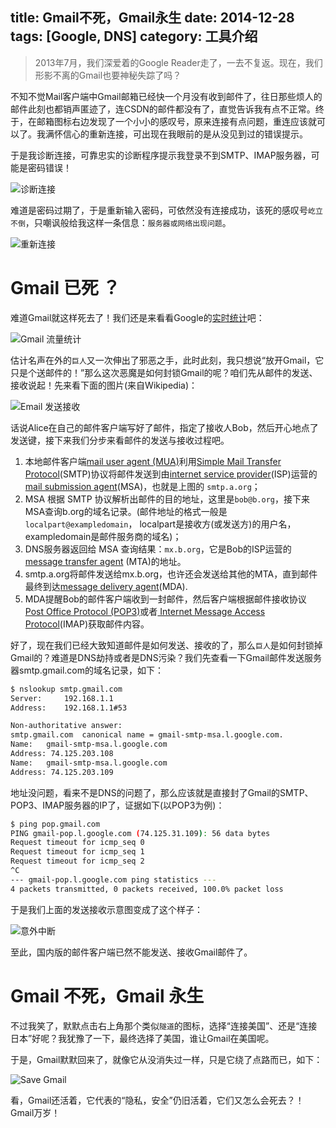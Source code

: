 title: Gmail不死，Gmail永生
date: 2014-12-28
tags: [Google, DNS]
category: 工具介绍
---

> 2013年7月，我们深爱着的Google Reader走了，一去不复返。现在，我们形影不离的Gmail也要神秘失踪了吗？

不知不觉Mail客户端中Gmail邮箱已经快一个月没有收到邮件了，往日那些烦人的邮件此刻也都销声匿迹了，连CSDN的邮件都没有了，直觉告诉我有点不正常。终于，在邮箱图标右边发现了一个小小的感叹号，原来连接有点问题，重连应该就可以了。我满怀信心的重新连接，可出现在我眼前的是从没见到过的错误提示。

<!-- more -->

于是我诊断连接，可靠忠实的诊断程序提示我登录不到SMTP、IMAP服务器，可能是密码错误！

![诊断连接][1]

难道是密码过期了，于是重新输入密码，可依然没有连接成功，该死的感叹号`屹立不倒`，只嘲讽般给我这样一条信息：`服务器或网络出现问题`。

![重新连接][2]

# Gmail 已死 ？

难道Gmail就这样死去了！我们还是来看看Google的[实时统计](https://www.google.com/transparencyreport/traffic/explorer/?r=CN&l=GMAIL&csd=1418939138793&ced=1419753600000)吧：

![Gmail 流量统计][3]

估计名声在外的`巨人`又一次伸出了邪恶之手，此时此刻，我只想说“放开Gmail，它只是个送邮件的！”那么这次恶魔是如何封锁Gmail的呢？咱们先从邮件的发送、接收说起！先来看下面的图片(来自Wikipedia)：

![Email 发送接收][4]

话说Alice在自己的邮件客户端写好了邮件，指定了接收人Bob，然后开心地点了发送键，接下来我们分步来看邮件的发送与接收过程吧。

1.  本地邮件客户端[mail user agent (MUA)](https://en.wikipedia.org/wiki/E-mail_client)利用[Simple Mail Transfer Protocol](https://en.wikipedia.org/wiki/Simple_Mail_Transfer_Protocol)(SMTP)协议将邮件发送到由[internet service provider](https://en.wikipedia.org/wiki/Internet_service_provider)(ISP)运营的 [mail submission agent](https://en.wikipedia.org/wiki/Mail_submission_agent)(MSA)，也就是上图的 `smtp.a.org`；
2. MSA 根据 SMTP 协议解析出邮件的目的地址，这里是`bob@b.org`，接下来MSA查询b.org的域名记录。(邮件地址的格式一般是 `localpart@exampledomain`， localpart是接收方(或发送方)的用户名，exampledomain是邮件服务商的域名)；
3. DNS服务器返回给 MSA 查询结果：`mx.b.org`，它是Bob的ISP运营的[message transfer agent](https://en.wikipedia.org/wiki/Message_transfer_agent) (MTA)的地址。
4. smtp.a.org将邮件发送给mx.b.org，也许还会发送给其他的MTA，直到邮件最终到达[message delivery agent](https://en.wikipedia.org/wiki/Message_delivery_agent)(MDA).
5. MDA提醒Bob的邮件客户端收到一封邮件，然后客户端根据邮件接收协议 [Post Office Protocol (POP3)](https://en.wikipedia.org/wiki/Post_Office_Protocol)或者[ Internet Message Access Protocol](https://en.wikipedia.org/wiki/Internet_Message_Access_Protocol)(IMAP)获取邮件内容。

好了，现在我们已经大致知道邮件是如何发送、接收的了，那么`巨人`是如何封锁掉Gmail的？难道是DNS劫持或者是DNS污染？我们先查看一下Gmail邮件发送服务器smtp.gmail.com的域名记录，如下：

```bash
$ nslookup smtp.gmail.com
Server:		192.168.1.1
Address:	192.168.1.1#53

Non-authoritative answer:
smtp.gmail.com	canonical name = gmail-smtp-msa.l.google.com.
Name:	gmail-smtp-msa.l.google.com
Address: 74.125.203.108
Name:	gmail-smtp-msa.l.google.com
Address: 74.125.203.109
```

地址没问题，看来不是DNS的问题了，那么应该就是直接封了Gmail的SMTP、POP3、IMAP服务器的IP了，证据如下(以POP3为例)：

```bash
$ ping pop.gmail.com
PING gmail-pop.l.google.com (74.125.31.109): 56 data bytes
Request timeout for icmp_seq 0
Request timeout for icmp_seq 1
Request timeout for icmp_seq 2
^C
--- gmail-pop.l.google.com ping statistics ---
4 packets transmitted, 0 packets received, 100.0% packet loss
```

于是我们上面的发送接收示意图变成了这个样子：

![意外中断][5]

至此，国内版的邮件客户端已然不能发送、接收Gmail邮件了。

# Gmail 不死，Gmail 永生

不过我笑了，默默点击右上角那个类似`隧道`的图标，选择“连接美国”、还是“连接日本”好呢？我犹豫了一下，最终选择了美国，谁让Gmail在美国呢。

于是，Gmail默默回来了，就像它从没消失过一样，只是它绕了点路而已，如下：

![Save Gmail][6]

看，Gmail还活着，它代表的“隐私，安全”仍旧活着，它们又怎么会死去？！Gmail万岁！

[1]: https://slefboot-1251736664.cos.ap-beijing.myqcloud.com/20141229_mail_diagnosis.png
[2]: https://slefboot-1251736664.cos.ap-beijing.myqcloud.com/20141229_mail_disconnect.png
[3]: https://slefboot-1251736664.cos.ap-beijing.myqcloud.com/20141229_gmail_traffic.png
[4]: https://slefboot-1251736664.cos.ap-beijing.myqcloud.com/20141229_email_protocol.png
[5]: https://slefboot-1251736664.cos.ap-beijing.myqcloud.com/20141229_email_protocol_china.png
[6]: https://slefboot-1251736664.cos.ap-beijing.myqcloud.com/20141229_email_protocol_vpn.png


